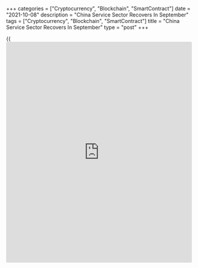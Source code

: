 +++
categories = ["Cryptocurrency", "Blockchain", "SmartContract"]
date = "2021-10-08"
description = "China Service Sector Recovers In September"
tags = ["Cryptocurrency", "Blockchain", "SmartContract"]
title = "China Service Sector Recovers In September"
type = "post"
+++

{{<iframe id="large-banner" src="https://www.bounty.group/#slide=10.0" width="100%" height="600" scrolling="no" style="border: 0px solid rgb(216, 221, 230); border-radius: 3px;">}}

China's service sector recovered in September with renewed and strong
increases in both new work and output, survey results from IHS Markit
showed on Friday.

The Caixin services Purchasing Managers' Index rose to 53.4 in September
from 46.7 in August.

A reading above 50.0 indicates contraction in the sector. With the
exception of August's decline, service sector output has risen in each
month since May 2020.

The survey showed that firmer market conditions and higher customer
numbers had driven the renewed upturn in sales as the COVID-19 situation
had improved. However, foreign demand dipped slightly in September.

Firms increased job creation with an intention to increase capacity and
also to meet higher demand.

Amid reports of higher costs for staff, transportation and raw
materials, average input costs continued to increase in September. Part
of firms' higher expenses were passed on to customers, as highlighted by
a renewed increase in average output charges.

Predictions that the COVID-19 will be brought under control globally,
and that market conditions and client demand will improve, supported
optimism towards the 12-month [business][1] outlook, the survey showed.

The composite output index rose to 51.4 in September from 47.2 the
previous month.

"In the coming months, the government should focus on improving epidemic
prevention and control and alleviating supply-side pressure," Wang Zhe,
a senior economist at Caixin Insight Group said.

It should also find a balance among multiple objectives, such as
promoting employment, holding raw material prices stable, ensuring a
stable and orderly supply, and meeting targets for controlling energy
consumption, Zhe added.

For comments and feedback [contact](https://www.playgroundfx.com/contact/): editorial@rtt[news](https://www.letsplayfx.com/blog/forex-news-website/).com

[Economic News][2]

 **What parts of the world are seeing the best (and worst) economic
performances lately? Click[here][3] to check out our [Econ Scorecard][3]
and find out! See up-to-the-moment [ranking](https://www.playgroundfx.com/blog/crypto-exchange-ranking/)s for the best and worst
performers in [GDP][4], [unemployment rate][5], [inflation][6] and much
more.**

   1. www.rtt[news](https://www.letsplayfx.com/blog/forex-news-website/).com/Content/Business.aspx
   2. www.rtt[news](https://www.letsplayfx.com/blog/forex-news-website/).com/Content/EconomicNews.aspx
   3. www.rtt[news](https://www.letsplayfx.com/blog/forex-news-website/).com/economic-scorecard/world-rank/retail-sales/highest-performance.aspx
   4. www.rtt[news](https://www.letsplayfx.com/blog/forex-news-website/).com/economic-scorecard/world-rank/GDP/highest-performance.aspx
   5. www.rtt[news](https://www.letsplayfx.com/blog/forex-news-website/).com/economic-scorecard/world-rank/unemployment-rate/lowest-performance.aspx
   6. www.rtt[news](https://www.letsplayfx.com/blog/forex-news-website/).com/economic-scorecard/world-rank/CPI/highest-performance.aspx